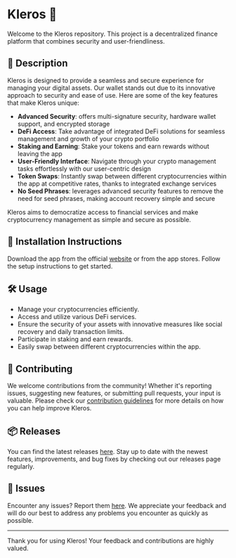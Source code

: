
# Kleros 🚀

Welcome to the Kleros repository. This project is a decentralized finance platform that combines security and user-friendliness.

## 📜 Description

Kleros is designed to provide a seamless and secure experience for managing your digital assets. Our wallet stands out due to its innovative approach to security and ease of use. Here are some of the key features that make Kleros unique:

- **Advanced Security**: offers multi-signature security, hardware wallet support, and encrypted storage
- **DeFi Access**: Take advantage of integrated DeFi solutions for seamless management and growth of your crypto portfolio
- **Staking and Earning**: Stake your tokens and earn rewards without leaving the app
- **User-Friendly Interface**: Navigate through your crypto management tasks effortlessly with our user-centric design
- **Token Swaps**: Instantly swap between different cryptocurrencies within the app at competitive rates, thanks to integrated exchange services
- **No Seed Phrases**: leverages advanced security features to remove the need for seed phrases, making account recovery simple and secure

Kleros aims to democratize access to financial services and make cryptocurrency management as simple and secure as possible.

## 🚀 Installation Instructions

Download the app from the official [website](https://www.example.com) or from the app stores. Follow the setup instructions to get started.

## 🛠️ Usage

- Manage your cryptocurrencies efficiently.
- Access and utilize various DeFi services.
- Ensure the security of your assets with innovative measures like social recovery and daily transaction limits.
- Participate in staking and earn rewards.
- Easily swap between different cryptocurrencies within the app.

## 🤝 Contributing

We welcome contributions from the community! Whether it's reporting issues, suggesting new features, or submitting pull requests, your input is valuable. Please check our [contribution guidelines](../../contributing) for more details on how you can help improve Kleros.

## 📦 Releases

You can find the latest releases [here](../../releases). Stay up to date with the newest features, improvements, and bug fixes by checking out our releases page regularly.

## 🐛 Issues

Encounter any issues? Report them [here](../../issues). We appreciate your feedback and will do our best to address any problems you encounter as quickly as possible.

---

Thank you for using Kleros! Your feedback and contributions are highly valued.
